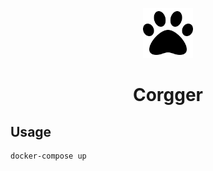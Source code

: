 <div align="center">
  <p>
    <img src="./paw.svg" alt="Paw" width="80"height="80"
  </p>
  
  <h1>Corgger</h1>
</div>

## Usage
```bash
docker-compose up
```
